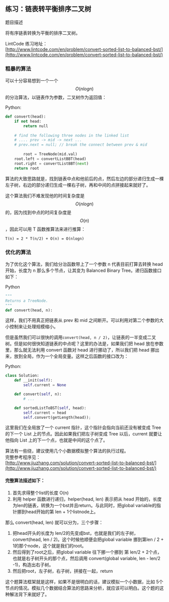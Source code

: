 ## 练习：链表转平衡排序二叉树

题目描述

将有序链表转换为平衡的排序二叉树。

LintCode 练习地址：  
[http://www.lintcode.com/en/problem/convert-sorted-list-to-balanced-bst/](http://www.lintcode.com/en/problem/convert-sorted-list-to-balanced-bst/)

### 粗暴的算法

可以十分容易想到一个一个 $$O(nlogn)$$ 的分治算法，以链表作为参数，二叉树作为返回值：

Python:

```py
def convert(head):
    if not head:
        return null
				
    # find the following three nodes in the linked list
    # .... prev -> mid -> next ...
    # prev.next = null; // break the connect between prev & mid
		
		root = TreeNode(mid.val)
    root.left = convertListBBT(head)
    root.right = convertListBBT(next)
    return root

```

算法的大致思路就是，找到链表中点和他前后的点，然后左边的部分递归生成一棵左子树，右边的部分递归生成一棵右子树，再和中间的点拼接起来就好了。

这个算法我们不难发现他的时间复杂度是$$O(nlogn)$$的，因为找到中点的时间复杂度是$$O(n)$$，因此可以用 T 函数推算法来进行推算：

```
T(n) = 2 * T(n/2) + O(n) = O(nlogn)
```

### 优化的算法

为了优化这个算法，我们给分治函数带上了一个参数 n 代表目前打算去转换 head 开始，长度为 n 那么多个节点，让其变为 Balanced Binary Tree。递归函数接口如下：

Python

```py
"""
Returns a TreeNode.
"""
def convert(head, n):
```

这样，我们不用真正把链表从 prev 和 mid 之间断开。可以利用对第二个参数的大小控制来让处理规模缩小。

但是虽然我们可以很快的调用`convert(head, n / 2)`，让链表的一半变成二叉树。但是如何很快知道链表的中点呢？这里的办法是，如果我们把 head 放在参数里，那么就无法利用 convert 函数对 head 进行挪动了，所以我们把 head 挪出来，放到全局，作为一个全局变量。这样之后函数的接口改为：

Python:

```py
class Solution:
    def __init(self):
        self.current = None

    def convert(self, n):
        # ...

    def sortedListToBST(self, head):
        self.current = head
        self.convert(getLength(head));
```

这里我们在全局放了一个 current 指针，这个指针会指向当前还没有被变成 Tree 的下一个 List 上的节点。因此如果我们把左子树变成 Tree 以后，current 就要让他指向 List 上的下一个点，也就是中间的这个点了。

算法有一些绕，建议使用几个小数据模拟整个算法的执行过程。  
完整参考程序见：  
[http://www.jiuzhang.com/solution/convert-sorted-list-to-balanced-bst/](http://www.jiuzhang.com/solution/convert-sorted-list-to-balanced-bst/)

#### 完整算法描述如下：

1. 首先求得整个list的长度 O\(n\)
2. 利用 helper 函数进行递归，helper\(head, len\) 表示把从 head 开始的，长度为len的链表，转换为一个bst并且return。与此同时，把global variable的指针挪到head开始的第 len + 1个listnode上。

那么 convert\(head, len\) 就可以分为，三个步骤：

1. 把head开头的长度为 len/2的先变成bst，也就是我们的左子树，convert\(head, len / 2\)。这个时候他顺便会把global variable 挪到第len / 2 + 1的那个node，这个就是我们的root。
2. 然后得到了root之后，把global variable 往下挪一个挪到 第 len/2 + 2个点，也就是右子树开头的那个点，然后调用 convert\(global variable, len - len/2 -1\)，构造出右子树。
3. 然后把root，左子树，右子树，拼接在一起，return

这个题算法框架就是这样，如果不是很明白的话，建议模拟一个小数据，比如 5个节点的情况。模拟几个数据结合算法的思路来分析，就应该可以明白。这个题的这种解法背下来就好了。  




